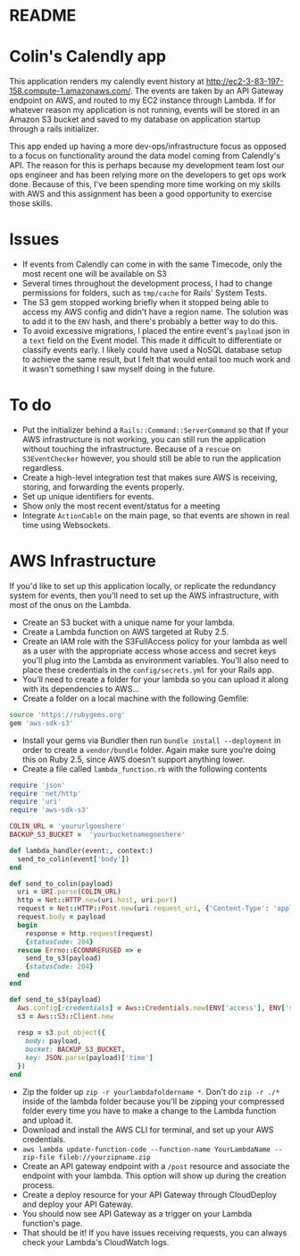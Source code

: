 # README
# Colin's Calendly app

This application renders my calendly event history at http://ec2-3-83-197-158.compute-1.amazonaws.com/.  The events are taken by an API Gateway endpoint on AWS, and routed to my EC2 instance through Lambda.  If for whatever reason my application is not running, events will be stored in an Amazon S3 bucket and saved to my database on application startup through a rails initializer.  

This app ended up having a more dev-ops/infrastructure focus as opposed to a focus on functionality around the data model coming from Calendly's API.  The reason for this is perhaps because my development team lost our ops engineer and has been relying more on the developers to get ops work done.  Because of this, I've been spending more time working on my skills with AWS and this assignment has been a good opportunity to exercise those skills.  

# Issues
  - If events from Calendly can come in with the same Timecode, only the most recent one will be available on S3
  - Several times throughout the development process, I had to change permissions for folders, such as `tmp/cache` for Rails' System Tests.
  - The S3 gem stopped working briefly when it stopped being able to access my AWS config and didn't have a region name.  The solution was to add it to the `ENV` hash, and there's probably a better way to do this.
  - To avoid excessive migrations, I placed the entire event's `payload` json in a `text` field on the Event model.  This made it difficult to differentiate or classify events early.  I likely could have used a NoSQL database setup to achieve the same result, but I felt that would entail too much work and it wasn't something I saw myself doing in the future.
  
# To do
  - Put the initializer behind a `Rails::Command::ServerCommand` so that if your AWS infrastructure is not working, you can still run the application without touching the infrastructure.  Because of a `rescue` on `S3EventChecker` however, you should still be able to run the application regardless.
  - Create a high-level integration test that makes sure AWS is receiving, storing, and forwarding the events properly.
  - Set up unique identifiers for events. 
  - Show only the most recent event/status for a meeting
  - Integrate `ActionCable` on the main page, so that events are shown in real time using Websockets.


# AWS Infrastructure
  If you'd like to set up this application locally, or replicate the redundancy system for events, then you'll need to set up the AWS infrastructure, with most of the onus on the Lambda.
 
  - Create an S3 bucket with a unique name for your lambda.
  - Create a Lambda function on AWS targeted at Ruby 2.5.
  - Create an IAM role with the S3FullAccess policy for your lambda as well as a user with the appropriate access whose access and secret keys you'll plug into the Lambda as environment variables.  You'll also need to place these credentials in the `config/secrets.yml`  for your Rails app.
  - You'll need to create a folder for your lambda so you can upload it along with its dependencies to AWS...
  - Create a folder on a local machine with the following Gemfile:
 ```sh
source 'https://rubygems.org'
gem 'aws-sdk-s3'
```
  - Install your gems via Bundler then run `bundle install --deployment` in order to create a `vendor/bundle` folder.  Again make sure you're doing this on Ruby 2.5, since AWS doesn't support anything lower.
  - Create a file called `lambda_function.rb` with the following contents
````ruby
require 'json'
require 'net/http'
require 'uri'
require 'aws-sdk-s3'

COLIN_URL = 'yoururlgoeshere'
BACKUP_S3_BUCKET =  'yourbucketnamegoeshere'

def lambda_handler(event:, context:)
  send_to_colin(event['body'])
end

def send_to_colin(payload)
  uri = URI.parse(COLIN_URL)
  http = Net::HTTP.new(uri.host, uri.port)
  request = Net::HTTP::Post.new(uri.request_uri, {'Content-Type': 'application/json'})
  request.body = payload
  begin
    response = http.request(request)
    {statusCode: 204}
  rescue Errno::ECONNREFUSED => e
    send_to_s3(payload)
    {statusCode: 204}
  end
end

def send_to_s3(payload)
  Aws.config[:credentials] = Aws::Credentials.new(ENV['access'], ENV['secret'])
  s3 = Aws::S3::Client.new
  
  resp = s3.put_object({
    body: payload, 
    bucket: BACKUP_S3_BUCKET,
    key: JSON.parse(payload)['time']
  })
end
````
  - Zip the folder up `zip -r yourlambdafoldername *`.  Don't do `zip -r ./*` inside of the lambda folder because you'll be zipping your compressed folder every time you have to make a change to the Lambda function and upload it.
  - Download and install the AWS CLI for terminal, and set up your AWS credentials.
  - `aws lambda update-function-code --function-name YourLambdaName --zip-file fileb://yourzipname.zip`
  - Create an API gateway endpoint with a `/post` resource and associate the endpoint with your lambda. This option will show up during the creation process.
  - Create a deploy resource for your API Gateway through CloudDeploy and deploy your API Gateway.
  - You should now see API Gateway as a trigger on your Lambda function's page.
  - That should be it!  If you have issues receiving requests, you can always check your Lambda's CloudWatch logs.

